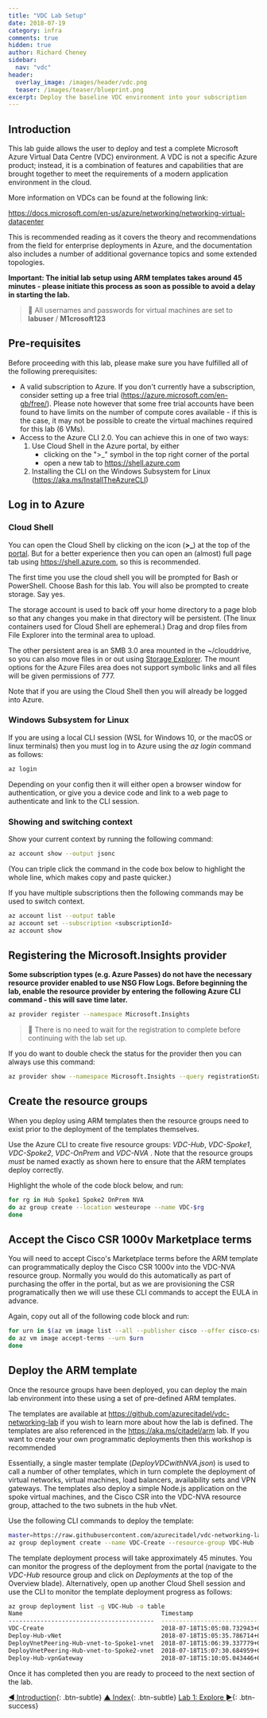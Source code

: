 ```yaml
---
title: "VDC Lab Setup"
date: 2018-07-19
category: infra
comments: true
hidden: true
author: Richard Cheney
sidebar:
  nav: "vdc"
header:
  overlay_image: /images/header/vdc.png
  teaser: /images/teaser/blueprint.png
excerpt: Deploy the baseline VDC environment into your subscription
---
```


## Introduction

This lab guide allows the user to deploy and test a complete Microsoft Azure Virtual Data Centre (VDC) environment. A VDC is not a specific Azure product; instead, it is a combination of features and capabilities that are brought together to meet the requirements of a modern application environment in the cloud.

More information on VDCs can be found at the following link:

<https://docs.microsoft.com/en-us/azure/networking/networking-virtual-datacenter>

This is recommended reading as it covers the theory and recommendations from the field for enterprise deployments in Azure, and the documentation also includes a number of additional governance topics and some extended topologies.

**Important: The initial lab setup using ARM templates takes around 45 minutes - please initiate this process as soon as possible to avoid a delay in starting the lab.**

> **💬** All usernames and passwords for virtual machines are set to **labuser** / **M1crosoft123**

## Pre-requisites

Before proceeding with this lab, please make sure you have fulfilled all of the following prerequisites:

* A valid subscription to Azure. If you don't currently have a subscription, consider setting up a free trial (<https://azure.microsoft.com/en-gb/free/>). Please note however that some free trial accounts have been found to have limits on the number of compute cores available - if this is the case, it may not be possible to create the virtual machines required for this lab (6 VMs).
* Access to the Azure CLI 2.0. You can achieve this in one of two ways:
    1. Use Cloud Shell in the Azure portal, by either
        * clicking on the ">_" symbol in the top right corner of the portal
        * open a new tab to <https://shell.azure.com>
    1. Installing the CLI on the Windows Subsystem for Linux (<https://aka.ms/InstallTheAzureCLI>)

## Log in to Azure

### Cloud Shell

You can open the Cloud Shell by clicking on the icon (**>_**) at the top of the [portal](https://portal.azure.com).  But for a better experience then you can open an (almost) full page tab using <https://shell.azure.com>, so this is recommended.

The first time you use the cloud shell you will be prompted for Bash or PowerShell.  Choose Bash for this lab. You will also be prompted to create storage.  Say yes.

The storage account is used to back off your home directory to a page blob so that any changes you make in that directory will be persistent.  (The linux containers used for Cloud Shell are ephemeral.) Drag and drop files from File Explorer into the terminal area to upload.

The other persistent area is an SMB 3.0 area mounted in the ~/clouddrive, so you can also move files in or out using [Storage Explorer](https://azure.microsoft.com/en-gb/features/storage-explorer/).  The mount options for the Azure Files area does not support symbolic links and all files will be given permissions of 777.

Note that if you are using the Cloud Shell then you will already be logged into Azure.

### Windows Subsystem for Linux

If you are using a local CLI session (WSL for Windows 10, or the macOS or linux terminals) then you must log in to Azure using the *az login* command as follows:

```bash
az login
```

Depending on your config then it will either open a browser window for authentication, or give you a device code and link to a web page to authenticate and link to the CLI session.

### Showing and switching context

Show your current context by running the following command:

```bash
az account show --output jsonc
```

(You can triple click the command in the code box below to highlight the whole line, which makes copy and paste quicker.)

If you have multiple subscriptions then the following commands may be used to switch context.

```bash
az account list --output table
az account set --subscription <subscriptionId>
az account show
```

## Registering the Microsoft.Insights provider

**Some subscription types (e.g. Azure Passes) do not have the necessary resource provider enabled to use NSG Flow Logs. Before beginning the lab, enable the resource provider by entering the following Azure CLI command - this will save time later.**

```bash
az provider register --namespace Microsoft.Insights
```

> **💬** There is no need to wait for the registration to complete before continuing with the lab set up.

If you do want to double check the status for the provider then you can always use this command:

```bash
az provider show --namespace Microsoft.Insights --query registrationState --output tsv
```

## Create the resource groups

When you deploy using ARM templates then the resource groups need to exist prior to the deployment of the templates themselves.

Use the Azure CLI to create five resource groups: *VDC-Hub*, *VDC-Spoke1*, *VDC-Spoke2*, *VDC-OnPrem* and *VDC-NVA* . Note that the resource groups *must* be named exactly as shown here to ensure that the ARM templates deploy correctly.

Highlight the whole of the code block below, and run:

```bash
for rg in Hub Spoke1 Spoke2 OnPrem NVA
do az group create --location westeurope --name VDC-$rg
done
```

## Accept the Cisco CSR 1000v Marketplace terms

You will need to accept Cisco's Marketplace terms before the ARM template can programmatically deploy the Cisco CSR 1000v into the VDC-NVA resource group.  Normally you would do this automatically as part of purchasing the offer in the portal, but as we are provisioning the CSR programatically then we will use these CLI commands to accept the EULA in advance.

Again, copy out all of the following code block and run:

```bash
for urn in $(az vm image list --all --publisher cisco --offer cisco-csr-1000v --sku 16_6 --query '[].urn' --output tsv)
do az vm image accept-terms --urn $urn
done
```

## Deploy the ARM template

Once the resource groups have been deployed, you can deploy the main lab environment into these using a set of pre-defined ARM templates.

The templates are available at <https://github.com/azurecitadel/vdc-networking-lab> if you wish to learn more about how the lab is defined.  The templates are also referenced in the <https://aka.ms/citadel/arm> lab.  If you want to create your own programmatic deployments then this workshop is recommended

Essentially, a single master template (*DeployVDCwithNVA.json*) is used to call a number of other templates, which in turn complete the deployment of virtual networks, virtual machines, load balancers, availability sets and VPN gateways. The templates also deploy a simple Node.js application on the spoke virtual machines, and the Cisco CSR into the VDC-NVA resource group, attached to the two subnets in the hub vNet.

Use the following CLI commands to deploy the template:

```bash
master=https://raw.githubusercontent.com/azurecitadel/vdc-networking-lab/master/DeployVDCwithNVA.json
az group deployment create --name VDC-Create --resource-group VDC-Hub --template-uri $master --verbose
```

The template deployment process will take approximately 45 minutes. You can monitor the progress of the deployment from the portal (navigate to the *VDC-Hub* resource group and click on *Deployments* at the top of the Overview blade). Alternatively, open up another Cloud Shell session and use the CLI to monitor the template deployment progress as follows:

```bash
az group deployment list -g VDC-Hub -o table
Name                                       Timestamp                         State
-----------------------------------------  --------------------------------  ---------
VDC-Create                                 2018-07-18T15:05:08.732943+00:00  Running
Deploy-Hub-vNet                            2018-07-18T15:05:35.786714+00:00  Succeeded
DeployVnetPeering-Hub-vnet-to-Spoke1-vnet  2018-07-18T15:06:39.337779+00:00  Succeeded
DeployVnetPeering-Hub-vnet-to-Spoke2-vnet  2018-07-18T15:07:30.684959+00:00  Succeeded
Deploy-Hub-vpnGateway                      2018-07-18T15:10:05.043446+00:00  Running
```

Once it has completed then you are ready to proceed to the next section of the lab.

[◄ Introduction](../intro){: .btn-subtle} [▲ Index](../#labs){: .btn-subtle} [Lab 1: Explore ►](../lab1){: .btn-success}